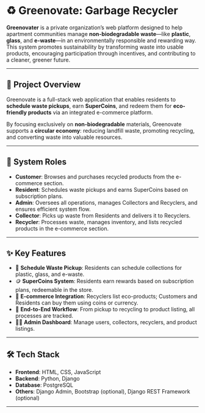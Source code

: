 # ♻️ Greenovate: Garbage Recycler

**Greenovater** is a private organization’s web platform designed to help apartment communities manage **non-biodegradable waste**—like **plastic**, **glass**, and **e-waste**—in an environmentally responsible and rewarding way. This system promotes sustainability by transforming waste into usable products, encouraging participation through incentives, and contributing to a cleaner, greener future.

---

## 🌿 Project Overview

Greenovate is a full-stack web application that enables residents to **schedule waste pickups**, earn **SuperCoins**, and redeem them for **eco-friendly products** via an integrated e-commerce platform.

By focusing exclusively on **non-biodegradable** materials, Greenovate supports a **circular economy**: reducing landfill waste, promoting recycling, and converting waste into valuable resources.

---

## 👥 System Roles

- **Customer**: Browses and purchases recycled products from the e-commerce section.
- **Resident**: Schedules waste pickups and earns SuperCoins based on subscription plans.
- **Admin**: Oversees all operations, manages Collectors and Recyclers, and ensures efficient system flow.
- **Collector**: Picks up waste from Residents and delivers it to Recyclers.
- **Recycler**: Processes waste, manages inventory, and lists recycled products in the e-commerce section.

---

## ✨ Key Features

- 📅 **Schedule Waste Pickup**: Residents can schedule collections for plastic, glass, and e-waste.
- 🪙 **SuperCoins System**: Residents earn rewards based on subscription plans, redeemable in the store.
- 🛒 **E-commerce Integration**: Recyclers list eco-products; Customers and Residents can buy them using coins or currency.
- 🔄 **End-to-End Workflow**: From pickup to recycling to product listing, all processes are tracked.
- 🧑‍💼 **Admin Dashboard**: Manage users, collectors, recyclers, and product listings.

---

## 🛠️ Tech Stack

- **Frontend**: HTML, CSS, JavaScript
- **Backend**: Python, Django
- **Database**: PostgreSQL
- **Others**: Django Admin, Bootstrap (optional), Django REST Framework (optional)

---



